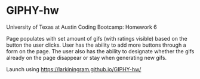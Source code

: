 # GIPHY-hw
University of Texas at Austin Coding Bootcamp: Homework 6


Page populates with set amount of gifs (with ratings visible) based on the button the user clicks. User has the ability to add more buttons through a form on the page. The user also has the ability to designate whether the gifs already on the page disappear or stay when generating new gifs. 


Launch using https://larkiningram.github.io/GIPHY-hw/
